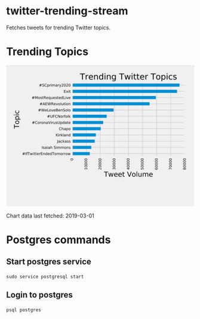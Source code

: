 # twitter-trending-stream
Fetches tweets for trending Twitter topics.

# Trending Topics
![Twitter trending topics bar chart](https://raw.githubusercontent.com/viperior/twitter-trending-stream/master/twitter_topics_by_tweet_volume_bar_chart.svg?sanitize=true)

Chart data last fetched: 2019-03-01

# Postgres commands

## Start postgres service
`sudo service postgresql start`

## Login to postgres
`psql postgres`
